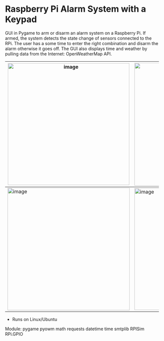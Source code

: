 # Raspberry Pi Alarm System with a Keypad


GUI in Pygame to arm or disarm an alarm system on a Raspberry Pi. If armed, the system detects the state change of sensors connected to the RPi. The user has a some time to enter the right combination and disarm the alarm otherwise it goes off. The GUI also displays time and weather by pulling data from the Internet: OpenWeatherMap API. 


|<img width="398" alt="image" src="https://user-images.githubusercontent.com/116329812/206021331-317d61b1-97cd-4f1e-b2e8-7427e4326a1f.png">     |  <img width="401" alt="image" src="https://user-images.githubusercontent.com/116329812/206021484-efe76305-9f41-4946-9a33-5698b942bb42.png">   |
|-----|-----|
|  <img width="400" alt="image" src="https://user-images.githubusercontent.com/116329812/206021657-d931a4e9-bd65-4fd4-acda-9f594e98c1a8.png">   |<img width="398" alt="image" src="https://user-images.githubusercontent.com/116329812/206021743-aa63f056-b5e8-4a22-8292-b595a27fc815.png">     |


- Runs on Linux/Ubuntu


Module: 
pygame
pyowm
math
requests
datetime
time
smtplib
RPISim
RPi.GPIO

